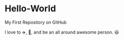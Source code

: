 # Hello-World

My First Repository on GitHub

I love to :airplane:, :dancer:, and be an all around awesome person. :smiley:
